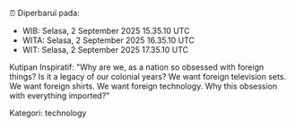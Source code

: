 ⏰ Diperbarui pada:
- WIB: Selasa, 2 September 2025 15.35.10 UTC
- WITA: Selasa, 2 September 2025 16.35.10 UTC
- WIT: Selasa, 2 September 2025 17.35.10 UTC

Kutipan Inspiratif:
"Why are we, as a nation so obsessed with foreign things? Is it a legacy of our colonial years? We want foreign television sets. We want foreign shirts. We want foreign technology. Why this obsession with everything imported?"


Kategori: technology

